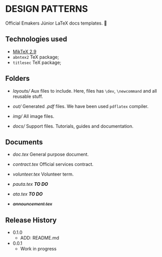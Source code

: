 # DESIGN PATTERNS

Official Emakers Júnior LaTeX docs templates. 💜

## Technologies used 

- [MikTeX 2.9](https://miktex.org/download)
- `abntex2` TeX package;
- `titlesec` TeX package;

## Folders
- *layouts/*
Aux files to include. Here, files has `\dev`, `\newcommand` and all reusable stuff.

- *out/*
Generated *.pdf* files.  We have been used `pdflatex` compiler.

- *img/*
All image files.

- *docs/*
Support files. Tutorials, guides and documentation.

## Documents

- _doc.tex_
General purpose document. 

- _contract.tex_
Official services contract.

- _volunteer.tex_
Volunteer term.

- _pauta.tex_
_**TO DO**_

- _ata.tex_
 _**TO DO**_

- _~~announcement.tex~~_

## Release History

* 0.1.0
    * ADD: README.md
* 0.0.1
    * Work in progress

